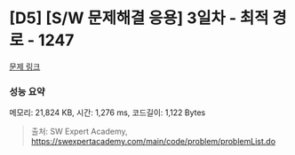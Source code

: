 # [D5] [S/W 문제해결 응용] 3일차 - 최적 경로 - 1247 

[문제 링크](https://swexpertacademy.com/main/code/problem/problemDetail.do?contestProbId=AV15OZ4qAPICFAYD) 

### 성능 요약

메모리: 21,824 KB, 시간: 1,276 ms, 코드길이: 1,122 Bytes



> 출처: SW Expert Academy, https://swexpertacademy.com/main/code/problem/problemList.do